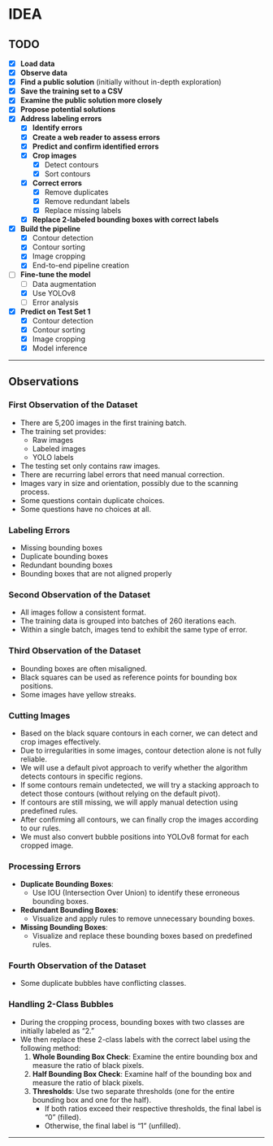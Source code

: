 # IDEA

## TODO

- [x] **Load data**  
- [x] **Observe data**  
- [x] **Find a public solution** (initially without in-depth exploration)  
- [x] **Save the training set to a CSV**  
- [x] **Examine the public solution more closely**  
- [x] **Propose potential solutions**  
- [x] **Address labeling errors**  
  - [x] **Identify errors**  
  - [x] **Create a web reader to assess errors**  
  - [x] **Predict and confirm identified errors**  
  - [x] **Crop images**  
    - [x] Detect contours  
    - [x] Sort contours  
  - [x] **Correct errors**  
    - [x] Remove duplicates  
    - [x] Remove redundant labels  
    - [x] Replace missing labels  
  - [x] **Replace 2-labeled bounding boxes with correct labels**  
- [x] **Build the pipeline**  
  - [x] Contour detection  
  - [x] Contour sorting  
  - [x] Image cropping  
  - [x] End-to-end pipeline creation  
- [ ] **Fine-tune the model**  
  - [ ] Data augmentation  
  - [x] Use YOLOv8  
  - [ ] Error analysis  
- [x] **Predict on Test Set 1**  
  - [x] Contour detection  
  - [x] Contour sorting  
  - [x] Image cropping  
  - [x] Model inference  

---

## Observations

### First Observation of the Dataset

- There are 5,200 images in the first training batch.  
- The training set provides:  
  - Raw images  
  - Labeled images  
  - YOLO labels  
- The testing set only contains raw images.  
- There are recurring label errors that need manual correction.  
- Images vary in size and orientation, possibly due to the scanning process.  
- Some questions contain duplicate choices.  
- Some questions have no choices at all.

### Labeling Errors

- Missing bounding boxes  
- Duplicate bounding boxes  
- Redundant bounding boxes  
- Bounding boxes that are not aligned properly

### Second Observation of the Dataset

- All images follow a consistent format.  
- The training data is grouped into batches of 260 iterations each.  
- Within a single batch, images tend to exhibit the same type of error.

### Third Observation of the Dataset

- Bounding boxes are often misaligned.  
- Black squares can be used as reference points for bounding box positions.  
- Some images have yellow streaks.

### Cutting Images

- Based on the black square contours in each corner, we can detect and crop images effectively.  
- Due to irregularities in some images, contour detection alone is not fully reliable.  
- We will use a default pivot approach to verify whether the algorithm detects contours in specific regions.  
- If some contours remain undetected, we will try a stacking approach to detect those contours (without relying on the default pivot).  
- If contours are still missing, we will apply manual detection using predefined rules.  
- After confirming all contours, we can finally crop the images according to our rules.  
- We must also convert bubble positions into YOLOv8 format for each cropped image.

### Processing Errors

- **Duplicate Bounding Boxes**:  
  - Use IOU (Intersection Over Union) to identify these erroneous bounding boxes.
- **Redundant Bounding Boxes**:  
  - Visualize and apply rules to remove unnecessary bounding boxes.
- **Missing Bounding Boxes**:  
  - Visualize and replace these bounding boxes based on predefined rules.

### Fourth Observation of the Dataset

- Some duplicate bubbles have conflicting classes.

### Handling 2-Class Bubbles

- During the cropping process, bounding boxes with two classes are initially labeled as “2.”  
- We then replace these 2-class labels with the correct label using the following method:  
  1. **Whole Bounding Box Check**: Examine the entire bounding box and measure the ratio of black pixels.  
  2. **Half Bounding Box Check**: Examine half of the bounding box and measure the ratio of black pixels.  
  3. **Thresholds**: Use two separate thresholds (one for the entire bounding box and one for the half).  
     - If both ratios exceed their respective thresholds, the final label is “0” (filled).  
     - Otherwise, the final label is “1” (unfilled).

---
